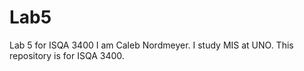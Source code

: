 # Lab5
Lab 5 for ISQA 3400
I am Caleb Nordmeyer.
I study MIS at UNO.
This repository is for ISQA 3400.
